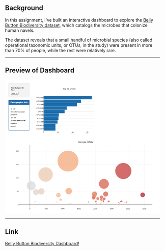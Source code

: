 ## Background

In this assignment, I've built an interactive dashboard to explore the [Belly Button Biodiversity dataset](http://robdunnlab.com/projects/belly-button-biodiversity/), which catalogs the microbes that colonize human navels.

The dataset reveals that a small handful of microbial species (also called operational taxonomic units, or OTUs, in the study) were present in more than 70% of people, while the rest were relatively rare.

---

## Preview of Dashboard

![dashboard containing belly button samples top 10 OTUs with demographic information, bar chart, bubble chart](StarterCode/plotly_dash.png)

---

## Link

[Belly Button Biodiversity Dashboard!](https://teresaflicek.github.io/plotly-challenge/StarterCode/)
